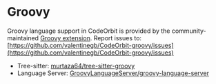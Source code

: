 # Groovy

Groovy language support in CodeOrbit is provided by the community-maintained [Groovy extension](https://github.com/valentinegb/CodeOrbit-groovy).
Report issues to: [https://github.com/valentinegb/CodeOrbit-groovy/issues](https://github.com/valentinegb/CodeOrbit-groovy/issues)

- Tree-sitter: [murtaza64/tree-sitter-groovy](https://github.com/murtaza64/tree-sitter-groovy)
- Language Server: [GroovyLanguageServer/groovy-language-server](https://github.com/GroovyLanguageServer/groovy-language-server)
